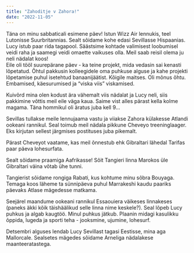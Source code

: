 ```yaml
---
title: "Zahoditje v Zahora!"
date: "2022-11-05"
---
```


Täna on minu sabbaticali esimene päev! Istun Wizz Air lennukis, teel Lutonisse Suurbritannias. Sealt sõidame kohe edasi Sevillasse Hispaanias. Lucy istub paar rida tagapool. Säästsime kohtade valimisest loobumisel veidi raha ja saamegi veidi omaette vaikuses olla. Meil saab reisil olema ju neli nädalat koos!  
Eile oli tööl suurepärane päev - ka teine projekt, mida vedasin sai kenasti lõpetatud. Õhtul pakkusin kolleegidele oma puhkuse alguse ja kahe projekti lõpetamise puhul isetehtud banaanijäätist. Kõigile maitses. Oli mõnus õhtu. Embamised, käesurumised ja “viska viis” viskamised.

Kuivõrd mina olen kodust ära vähemalt viis nädalat ja Lucy neli, siis pakkimine võttis meil eile väga kaua. Saime vist alles pärast kella kolme magama. Täna hommikul oli äratus juba kell 9…

Sevillas tullakse meile lennujaama vastu ja viiakse Zahora külakesse Atlandi ookeani rannikul. Seal toimub meil nädala pikkune Cheveyo treeninglaager. Eks kirjutan sellest järgmises postituses juba pikemalt.

Pärast Cheveyot vaatame, kas meil õnnestub ehk Gibraltari lähedal Tarifas paar päeva lohesurfata.

Sealt sõidame praamiga Aafrikasse! Sõit Tangieri linna Marokos üle Gibraltari väina võtab ühe tunni.

Tangierist sõidame rongiga Rabati, kus kohtume minu sõbra Bouyaga. Temaga koos läheme ta sünnipäeva puhul Marrakeshi kaudu paariks päevaks Atlase mägedesse matkama.

Seejärel maandume ookeani rannikul Essaouiera väikeses linnakeses (paneks äkki kõik täishäälikud selle linna nime keskele?). Seal lõpeb Lucy puhkus ja algab kaugtöö. Minul puhkus jätkub. Plaanin midagi kasulikku õppida, lugeda ja sporti teha - jooksmine, ujumine, lohesurf.

Detsembri alguses lendab Lucy Sevillast tagasi Eestisse, mina aga Mallorcale. Sealsetes mägedes sõidame Arneliga nädalakese maanteeratastega.
